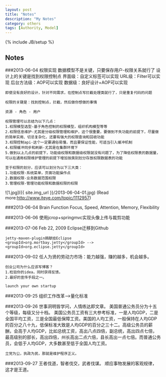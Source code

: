 ```yaml
---
layout: post
title: "Notes"
description: "My Notes"
category: others
tags: [Authority, Model]
---
```

{% include JB/setup %}

## Notes

###2013-06-04 权限实现
    数据模型不是关键，只要保存用户-权限关系就行了
    设计上的关键是找到权限控制点
    界面级：自定义标签可以实现
    URL级：Filter可以实现
    后台方法级：AOP可以实现
    数据级：良好设计+AOP可以实现

    即使没有良好的设计，针对不同需求，在控制点写拦截处理类就行了，只是重复代码的问题

    权限的关键是：找到控制点，拦截，然后做你想做的事情
    
    资源 - 角色 - 用户 

    权限管理可以总结为以下几点：
    1.权限模型选型-基于角色控制的权限模型，组织机构模型等等
    2.权限信息维护-尤其是分级权限管理和维护，这个很重要，要做到不失功能的前提下，尽量做的简单实用、切忌复杂化，还要有强大的权限查询和回收功能
    3.权限控制api-这个一定要通俗易懂，而且要保证性能，可适当引入缓冲机制
    4.权限缓冲同步和刷新-尤其是在集群环境下
    5.做到以上几点的前提下，功能级权限和数据级权限就没有问题了，为了降低权限表的数据量，可以在通用权限维护管理的前提下增加按类别划分存放权限数据表的功能

    至于权限的划分，应该可以划分为以下三大类：
    1.功能权限-系统菜单，页面功能操作点
    2.数据权限-业务数据范围权限
    3.管理权限-管理功能权限和数据权限的权限
    
![1.jpg]({{ site.img_url }}/2013-06-04-01.jpg)
(Read more:<http://www.iteye.com/topic/1112957>)

###2013-06-04 Brain Function
    Focus, Speed, Attention, Memory, Flexibility

###2013-06-06
    使用jcrop+springmvc实现头像上传与裁剪功能

###2013-07-06
    Feb 22, 2009 Eclipse迁移到Github
    
    jetty-maven-plugin捐献给Eclipse
    <groupId>org.mortbay.jetty</groupId> --> <groupId>org.eclipse.jetty</groupId>

###2013-09-02
    任人为贤的劳动力市场：能力越强，赚的越多，机会越多。
    
    创业公司为什么应该写博客？
    1.检验你的idea，同时获得反馈。
    2.最好的宣传手段之一。
    
    launch your own startup

###2013-09-25
    组织工作改革-->量化标准

###2013-09-26
    世事洞明皆学问，人情练达即文章。
    美国普通公务员分为十五个等级，每级又分十档。
    美国公务员工资有三大参考标准，一是人均GDP，二是全国平均工资，三是全国最低保障工资。美国的人均工资，一般保持在人均GDP的百分之八十九，低保标准大致是人均GDP的百分之三十二。高级公务员的薪酬，会高于人均GDP，比如总统工资，高出八点四倍，副总统，高出四点七倍，最高级别的部长，高出四倍，州长高出二点六倍，县长高出一点七倍。而普通公务员，会低于人均GDP，大多数甚至低于全国人均工资。
    
    立党为公，执政为民，那就是维护程序正义。

###2013-09-27
    王者伐道，智者伐交，武者伐谋。
    顺应事物发展的客观规律，这才是王道。











